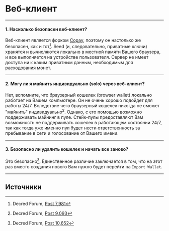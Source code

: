 # <i class="fa fa-firefox"></i> Веб-клиент

---

#### 1. Насколько безопасен веб-клиент?

Веб-клиент является форком [Copay](https://copay.io), поэтому он настолько же безопасен, как и тот[^7981]. Seed (и, следовательно, приватные ключи) хранятся и вычисляются локально в местной памяти Вашего браузера, и все выполняется на устройстве пользователя. Сервер не имеет доступа ни к каким приватным данным, необходимым для расходования монет.

---

#### 2. Могу ли я майнить индивидуально (solo) через веб-клиент?

Нет, вспомните, что браузерный кошелек (browser wallet) локально работает на Вашем компьютере. Он не очень хорошо подойдет для работы 24/7. Вследствие чего браузерный кошелек никогда не сможет "майнить" индивидуально[^9093]. Однако, с его помощью возможно поддерживать майнинг в пуле. Стейк-пулы предоставляют Вам возможность не поддерживать кошелек в работающем состоянии 24/7, так как тогда уже именно пул будет нести ответственность за пребывание в сети и голосование от Вашего имени.

---

#### 3. Безопасно ли удалить кошелек и начать все заново? 

Это безопасно[^10652]. Единственное различие заключается в том, что на этот раз вместо создания нового Вам нужно будет перейти на `Import Wallet`.

---

## <i class="fa fa-book"></i> Источники 

[^7981]: Decred Forum, [Post 7,981](https://forum.decred.org/threads/518/#post-7981)
[^9093]: Decred Forum, [Post 9,093](https://forum.decred.org/threads/617/#post-9093)
[^10652]: Decred Forum, [Post 10,652](https://forum.decred.org/threads/643/page-2#post-10652)
